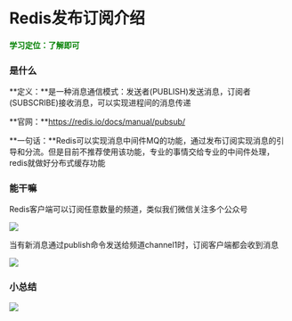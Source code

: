 # Redis发布订阅介绍

#### <font color="green">学习定位：了解即可</font>

### 是什么

**定义：**是一种消息通信模式：发送者(PUBLISH)发送消息，订阅者(SUBSCRIBE)接收消息，可以实现进程间的消息传递

**官网：**https://redis.io/docs/manual/pubsub/

**一句话：**Redis可以实现消息中间件MQ的功能，通过发布订阅实现消息的引导和分流。但是目前不推荐使用该功能，专业的事情交给专业的中间件处理，redis就做好分布式缓存功能

### 能干嘛

Redis客户端可以订阅任意数量的频道，类似我们微信关注多个公众号

![](images/1.Redis订阅.jpg)

当有新消息通过publish命令发送给频道channel1时，订阅客户端都会收到消息

![](images/2.Redis发布.jpg)

### 小总结

![](images/3.发布订阅小总结.jpg)



